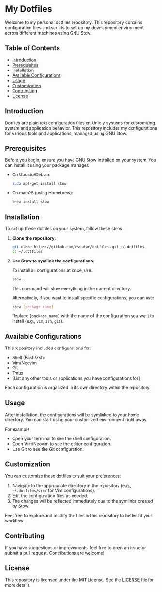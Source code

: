 # My Dotfiles

Welcome to my personal dotfiles repository. This repository contains configuration files and scripts to set up my development environment across different machines using GNU Stow.

## Table of Contents

- [Introduction](#introduction)
- [Prerequisites](#prerequisites)
- [Installation](#installation)
- [Available Configurations](#available-configurations)
- [Usage](#usage)
- [Customization](#customization)
- [Contributing](#contributing)
- [License](#license)

## Introduction

Dotfiles are plain text configuration files on Unix-y systems for customizing system and application behavior. This repository includes my configurations for various tools and applications, managed using GNU Stow.

## Prerequisites

Before you begin, ensure you have GNU Stow installed on your system. You can install it using your package manager:

- On Ubuntu/Debian:
  ```sh
  sudo apt-get install stow
  ```
- On macOS (using Homebrew):
  ```sh
  brew install stow
  ```

## Installation

To set up these dotfiles on your system, follow these steps:

1. **Clone the repository:**

   ```sh
   git clone https://github.com/rsoutar/dotfiles.git ~/.dotfiles
   cd ~/.dotfiles
   ```

2. **Use Stow to symlink the configurations:**

   To install all configurations at once, use:

   ```sh
   stow .
   ```

   This command will stow everything in the current directory.

   Alternatively, if you want to install specific configurations, you can use:

   ```sh
   stow [package_name]
   ```

   Replace `[package_name]` with the name of the configuration you want to install (e.g., `vim`, `zsh`, `git`).

## Available Configurations

This repository includes configurations for:

- Shell (Bash/Zsh)
- Vim/Neovim
- Git
- Tmux
- [List any other tools or applications you have configurations for]

Each configuration is organized in its own directory within the repository.

## Usage

After installation, the configurations will be symlinked to your home directory. You can start using your customized environment right away.

For example:

- Open your terminal to see the shell configuration.
- Open Vim/Neovim to see the editor configuration.
- Use Git to see the Git configuration.

## Customization

You can customize these dotfiles to suit your preferences:

1. Navigate to the appropriate directory in the repository (e.g., `~/.dotfiles/vim/` for Vim configurations).
2. Edit the configuration files as needed.
3. The changes will be reflected immediately due to the symlinks created by Stow.

Feel free to explore and modify the files in this repository to better fit your workflow.

## Contributing

If you have suggestions or improvements, feel free to open an issue or submit a pull request. Contributions are welcome!

## License

This repository is licensed under the MIT License. See the [LICENSE](LICENSE) file for more details.
